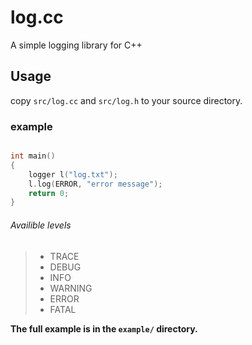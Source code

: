 # log.cc
A simple logging library for C++
## Usage

copy `src/log.cc` and `src/log.h` to your source directory.
### example
```cpp

int main()
{
	logger l("log.txt");
	l.log(ERROR, "error message");
	return 0;
}


```
###### Availible levels
> - TRACE
> - DEBUG
> - INFO
> - WARNING
> - ERROR
> - FATAL

**The full example is in the `example/` directory.**

